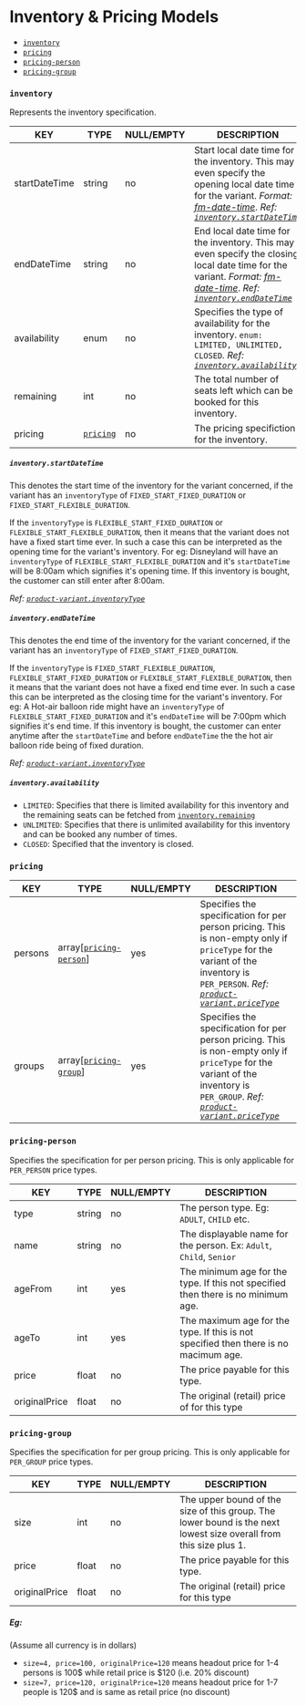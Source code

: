 # Inventory & Pricing Models

* [`inventory`](#inventory)
* [`pricing`](#pricing)
* [`pricing-person`](#pricing-person)
* [`pricing-group`](#pricing-group)

### `inventory`

Represents the inventory specification.

KEY | TYPE | NULL/EMPTY | DESCRIPTION
--- | --- | --- | ---
startDateTime | string | no | Start local date time for the inventory. This may even specify the opening local date time for the variant. *Format: [fm-date-time](/conventions/formats.md#fm-date-time)*. *Ref: [`inventory.startDateTime`](#inventory.startDateTime)*
endDateTime | string | no | End local date time for the inventory. This may even specify the closing local date time for the variant.  *Format: [fm-date-time](/conventions/formats.md#fm-date-time)*. *Ref: [`inventory.endDateTime`](#inventory.endDateTime)*
availability | enum | no | Specifies the type of availability for the inventory. `enum: LIMITED, UNLIMITED, CLOSED`. *Ref: [`inventory.availability`](#inventory.availability)*
remaining | int | no | The total number of seats left which can be booked for this inventory.
pricing | [`pricing`](#pricing) | no | The pricing specifiction for the inventory.

##### <a name="inventory.startDateTime"></a>`inventory.startDateTime`

This denotes the start time of the inventory for the variant concerned, if the variant has an `inventoryType` of `FIXED_START_FIXED_DURATION` or `FIXED_START_FLEXIBLE_DURATION`.

If the `inventoryType` is `FLEXIBLE_START_FIXED_DURATION` or `FLEXIBLE_START_FLEXIBLE_DURATION`, then it means that the variant does not have a fixed start time ever. In such a case this can be interpreted as the opening time for the variant's inventory. For eg: Disneyland will have an `inventoryType` of `FLEXIBLE_START_FLEXIBLE_DURATION` and it's `startDateTime` will be 8:00am which signifies it's opening time. If this inventory is bought, the customer can still enter after 8:00am.

*Ref: [`product-variant.inventoryType`](product-models.md#product-variant.inventoryType)*

##### <a name="inventory.endDateTime"></a>`inventory.endDateTime`

This denotes the end time of the inventory for the variant concerned, if the variant has an `inventoryType` of `FIXED_START_FIXED_DURATION`.

If the `inventoryType` is `FIXED_START_FLEXIBLE_DURATION`, `FLEXIBLE_START_FIXED_DURATION` or `FLEXIBLE_START_FLEXIBLE_DURATION`, then it means that the variant does not have a fixed end time ever. In such a case this can be interpreted as the closing time for the variant's inventory. For eg: A Hot-air balloon ride might have an `inventoryType` of `FLEXIBLE_START_FIXED_DURATION` and it's `endDateTime` will be 7:00pm which signifies it's end time. If this inventory is bought, the customer can enter anytime after the `startDateTime` and before `endDateTime` the the hot air balloon ride being of fixed duration.

*Ref: [`product-variant.inventoryType`](product-models.md#product-variant.inventoryType)*

##### <a name="inventory.availability"></a>`inventory.availability`

* `LIMITED`: Specifies that there is limited availability for this inventory and the remaining seats can be fetched from [`inventory.remaining`](#inventory)
* `UNLIMITED`: Specifies that there is unlimited availability for this inventory and can be booked any number of times.
* `CLOSED`: Specified that the inventory is closed.

### `pricing`

KEY | TYPE | NULL/EMPTY | DESCRIPTION
--- | --- | --- | ---
persons | array[[`pricing-person`](#pricing-person)] | yes | Specifies the specification for per person pricing. This is non-empty only if `priceType` for the variant of the inventory is `PER_PERSON`. *Ref: [`product-variant.priceType`](product-models.md#product-variant)*
groups | array[[`pricing-group`](#pricing-group)] | yes | Specifies the specification for per person pricing. This is non-empty only if `priceType` for the variant of the inventory is `PER_GROUP`. *Ref: [`product-variant.priceType`](product-models.md#product-variant)*

### `pricing-person`

Specifies the specification for per person pricing. This is only applicable for `PER_PERSON` price types.

KEY | TYPE | NULL/EMPTY | DESCRIPTION
--- | --- | --- | ---
type | string | no | The person type. Eg: `ADULT`, `CHILD` etc.
name | string | no | The displayable name for the person. Ex: `Adult`, `Child`, `Senior`
ageFrom | int | yes | The minimum age for the type. If this not specified then there is no minimum age.
ageTo | int | yes | The maximum age for the type. If this is not specified then there is no macimum age.
price | float | no | The price payable for this type.
originalPrice | float | no | The original (retail) price of for this type

### `pricing-group`

Specifies the specification for per group pricing. This is only applicable for `PER_GROUP` price types.

KEY | TYPE | NULL/EMPTY | DESCRIPTION
--- | --- | --- | ---
size | int | no | The upper bound of the size of this group. The lower bound is the next lowest size overall from this size plus 1.
price | float | no | The price payable for this type.
originalPrice | float | no | The original (retail) price for this type
##### Eg:
(Assume all currency is in dollars)
* `size=4, price=100, originalPrice=120` means headout price for 1-4 persons is 100$ while retail price is $120 (i.e. 20% discount)
* `size=7, price=120, originalPrice=120` means headout price for 1-7 people is 120$ and is same as retail price (no discount)
